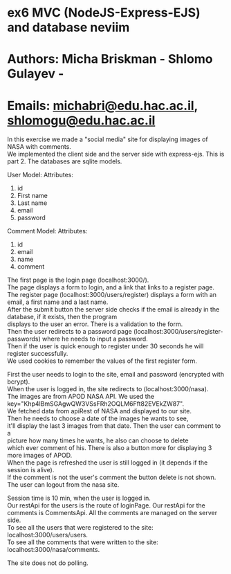 # ex6 MVC (NodeJS-Express-EJS) and database neviim
# Authors: Micha Briskman -  Shlomo Gulayev - 
# Emails: michabri@edu.hac.ac.il, shlomogu@edu.hac.ac.il

In this exercise we made a "social media" site for displaying images of NASA with comments. <br />
We implemented the client side and the server side with express-ejs. This is part 2. The databases are sqlite models.

User Model: Attributes:
1. id
2. First name
3. Last name
4. email
5. password

Comment Model: Attributes:
1. id
2. email
3. name
4. comment

The first page is the login page (localhost:3000/). <br />
The page displays a form to login, and a link that links to a register page. <br />
The register page (localhost:3000/users/register) displays a form with an email, a first name and a last name. <br />
After the submit button the server side checks if the email is already in the database, if it exists, then the program <br />
displays to the user an error. There is a validation to the form. <br />
Then the user redirects to a password page (localhost:3000/users/register-passwords) where he needs to input a password. <br />
Then if the user is quick enough to register under 30 seconds he will register successfully.<br />
We used cookies to remember the values of the first register form.<br />

First the user needs to login to the site, email and password (encrypted with bcrypt).<br />
When the user is logged in, the site redirects to (localhost:3000/nasa).<br />
The images are from APOD NASA API. We used the key="Khp4lBmSGAgwQW3VSsFRh2OQLM6Fft82EVEkZW87".<br />
We fetched data from apiRest of NASA and displayed to our site.<br />
Then he needs to choose a date of the images he wants to see, <br />
it'll display the last 3 images from that date. Then the user can comment to a<br />
picture how many times he wants, he also can choose to delete<br />
which ever comment of his. There is also a button more for displaying 3 more images of APOD.<br />
When the page is refreshed the user is still logged in (it depends if the session is alive).<br />
If the comment is not the user's comment the button delete is not shown.<br />
The user can logout from the nasa site.<br />

Session time is 10 min, when the user is logged in. <br />
Our restApi for the users is the route of loginPage.
Our restApi for the comments is CommentsApi. All the comments are managed on the server side.<br />
To see all the users that were registered to the site: localhost:3000/users/users.<br />
To see all the comments that were written to the site: localhost:3000/nasa/comments.<br />

The site does not do polling.



